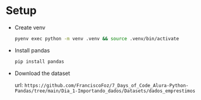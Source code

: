 # Setup

- Create venv

  ```bash
  pyenv exec python -m venv .venv && source .venv/bin/activate
  ```

- Install pandas

  ```bash
  pip install pandas
  ```

- Download the dataset

  url: `https://github.com/FranciscoFoz/7_Days_of_Code_Alura-Python-Pandas/tree/main/Dia_1-Importando_dados/Datasets/dados_emprestimos`
